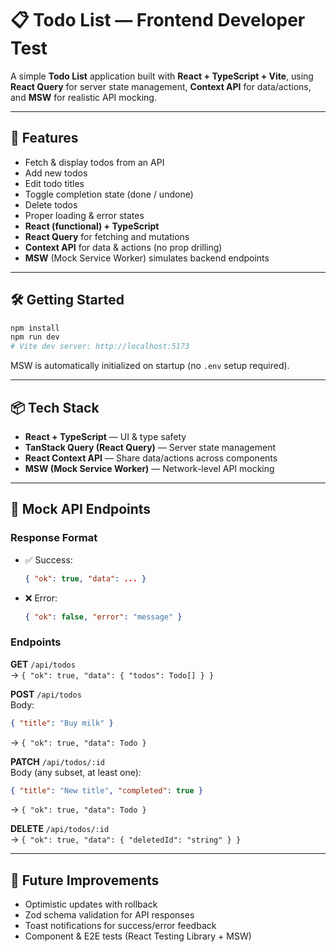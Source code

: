 # 📋 Todo List — Frontend Developer Test

A simple **Todo List** application built with **React + TypeScript + Vite**, using **React Query** for server state management, **Context API** for data/actions, and **MSW** for realistic API mocking.

---

## 🚀 Features

- Fetch & display todos from an API
- Add new todos
- Edit todo titles
- Toggle completion state (done / undone)
- Delete todos
- Proper loading & error states
- **React (functional) + TypeScript**
- **React Query** for fetching and mutations
- **Context API** for data & actions (no prop drilling)
- **MSW** (Mock Service Worker) simulates backend endpoints

---

## 🛠️ Getting Started

```bash
npm install
npm run dev
# Vite dev server: http://localhost:5173
```

MSW is automatically initialized on startup (no `.env` setup required).

---

## 📦 Tech Stack

- **React + TypeScript** — UI & type safety
- **TanStack Query (React Query)** — Server state management
- **React Context API** — Share data/actions across components
- **MSW (Mock Service Worker)** — Network-level API mocking

---

## 🔌 Mock API Endpoints

### Response Format

- ✅ Success:

  ```json
  { "ok": true, "data": ... }
  ```

- ❌ Error:
  ```json
  { "ok": false, "error": "message" }
  ```

### Endpoints

**GET** `/api/todos`  
→ `{ "ok": true, "data": { "todos": Todo[] } }`

**POST** `/api/todos`  
Body:

```json
{ "title": "Buy milk" }
```

→ `{ "ok": true, "data": Todo }`

**PATCH** `/api/todos/:id`  
Body (any subset, at least one):

```json
{ "title": "New title", "completed": true }
```

→ `{ "ok": true, "data": Todo }`

**DELETE** `/api/todos/:id`  
→ `{ "ok": true, "data": { "deletedId": "string" } }`

---

## 🔮 Future Improvements

- Optimistic updates with rollback
- Zod schema validation for API responses
- Toast notifications for success/error feedback
- Component & E2E tests (React Testing Library + MSW)
